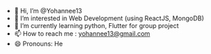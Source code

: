 - 👋 Hi, I’m @Yohannee13
- 👀 I’m interested in Web Development (using ReactJS, MongoDB)
- 🌱 I’m currently learning python, Flutter for group project
- 📫 How to reach me : yohannee13@gmail.com
- 😄 Pronouns: He

<!---
Yohannee13/Yohannee13 is a ✨ special ✨ repository because its `README.md` (this file) appears on your GitHub profile.
You can click the Preview link to take a look at your changes.
--->
